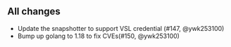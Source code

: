 ## All changes

- Update the snapshotter to support VSL credential (#147, @ywk253100)
- Bump up golang to 1.18 to fix CVEs(#150, @ywk253100)

